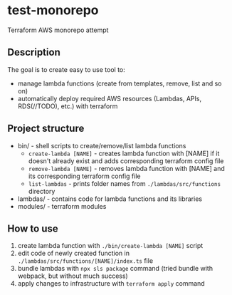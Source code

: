 # test-monorepo
Terraform AWS monorepo attempt

## Description
The goal is to create easy to use tool to:
* manage lambda functions (create from templates, remove, list and so on)
* automatically deploy required AWS resources (Lambdas, APIs, RDS(//TODO), etc.) with terraform

## Project structure
* bin/ - shell scripts to create/remove/list lambda functions
  * `create-lambda [NAME]` - creates lambda function with [NAME] if it doesn't already exist and adds corresponding terraform config file
  * `remove-lambda [NAME]` - removes lambda function with [NAME] and its corresponding terraform config file
  * `list-lambdas` - prints folder names from `./lambdas/src/functions` directory
* lambdas/ - contains code for lambda functions and its libraries
* modules/ - terraform modules

## How to use
1. create lambda function with `./bin/create-lambda [NAME]` script
2. edit code of newly created function in `./lambdas/src/functions/[NAME]/index.ts` file
3. bundle lambdas with `npx sls package` command  (tried bundle with webpack, but without much success)
4. apply changes to infrastructure with `terraform apply` command
